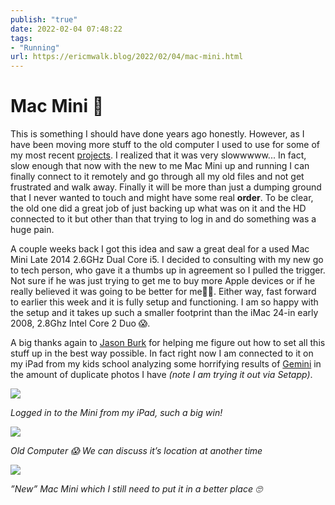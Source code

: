 ```yaml
---
publish: "true"
date: 2022-02-04 07:48:22
tags:
- "Running"
url: https://ericmwalk.blog/2022/02/04/mac-mini.html
---
```


# Mac Mini 🍏
This is something I should have done years ago honestly. However, as I have been moving more stuff to the old computer I used to use for some of my most recent [projects](https://ericmwalk.blog/2022/01/21/down-the-rabbit.html). I realized that it was very slowwwww... In fact, slow enough that now with the new to me Mac Mini up and running I can finally connect to it remotely and go through all my old files and not get frustrated and walk away. Finally it will be more than just a dumping ground that I never wanted to touch and might have some real **order**. To be clear, the old one did a great job of just backing up what was on it and the HD connected to it but other than that trying to log in and do something was a huge pain.

A couple weeks back I got this idea and saw a great deal for a used Mac Mini Late 2014 2.6GHz Dual Core i5. I decided to consulting with my new go to tech person, who gave it a thumbs up in agreement so I pulled the trigger. Not sure if he was just trying to get me to buy more Apple devices or if he really believed it was going to be better for me🤷‍♂️. Either way, fast forward to earlier this week and it is fully setup and functioning. I am so happy with the setup and it takes up such a smaller footprint than the iMac 24-in early 2008, 2.8Ghz Intel Core 2 Duo 😱.

A big thanks again to [Jason Burk](https://burk.io) for helping me figure out how to set all this stuff up in the best way possible. In fact right now I am connected to it on my iPad from my kids school analyzing some horrifying results of [Gemini](https://setapp.com/apps/gemini) in the amount of duplicate photos I have *(note I am trying it out via Setapp)*.

![](https://ericmwalk.blog/uploads/2022/f4d921642f.png)

*Logged in to the Mini from my iPad, such a big win!*

![](https://ericmwalk.blog/uploads/2022/35bb264366.jpg)

*Old Computer 😱 We can discuss it’s location at another time*

![](https://ericmwalk.blog/uploads/2022/cf8abe310e.jpg)

*”New” Mac Mini which I still need to put it in a better place 🙄*
